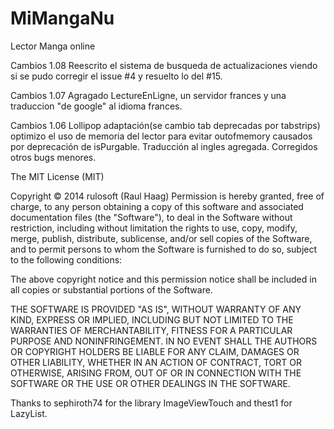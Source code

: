 ﻿MiMangaNu
=========

Lector Manga online 

Cambios 1.08
Reescrito el sistema de busqueda de actualizaciones viendo si se pudo corregir el issue #4 y resuelto lo del #15.

Cambios 1.07 
Agragado LectureEnLigne, un servidor frances y una traduccion "de google" al idioma frances.

Cambios 1.06 
Lollipop adaptación(se cambio tab deprecadas por tabstrips) optimizo el uso de memoria del lector para evitar outofmemory causados por deprecación de isPurgable.
Traducción al ingles agregada.
Corregidos otros bugs menores.

The MIT License (MIT)

Copyright &#169; 2014 rulosoft (Raul Haag)
Permission is hereby granted, free of charge, to any person obtaining a copy of this software and associated documentation files (the "Software"), to deal in the Software without restriction, including without limitation the rights to use, copy, modify, merge, publish, distribute, sublicense, and/or sell copies of the Software, and to permit persons to whom the Software is furnished to do so, subject to the following conditions:

The above copyright notice and this permission notice shall be included in all copies or substantial portions of the Software.

THE SOFTWARE IS PROVIDED "AS IS", WITHOUT WARRANTY OF ANY KIND, EXPRESS OR IMPLIED, INCLUDING BUT NOT LIMITED TO THE WARRANTIES OF MERCHANTABILITY, FITNESS FOR A PARTICULAR PURPOSE AND NONINFRINGEMENT. IN NO EVENT SHALL THE AUTHORS OR COPYRIGHT HOLDERS BE LIABLE FOR ANY CLAIM, DAMAGES OR OTHER LIABILITY, WHETHER IN AN ACTION OF CONTRACT, TORT OR OTHERWISE, ARISING FROM, OUT OF OR IN CONNECTION WITH THE SOFTWARE OR THE USE OR OTHER DEALINGS IN THE SOFTWARE.

Thanks to sephiroth74 for the library ImageViewTouch and  thest1 for LazyList.


